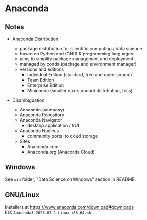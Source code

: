 # Anaconda

## Notes

* Anaconda Distribution
  * package distribution for scientific computing / data science
  * based on Python and (GNU) R programming languages
  * aims to simplify package management and deployment
  * managed by conda (package and environment manager)
  * versions and editions
    * Individual Edition (standard, free and open-source)
    * Team Edition
    * Enterprise Edition
    * Miniconda (smaller non-standard distribution, foss)

* Disambiguation
  * Anaconda (company)
  * Anaconda Repository
  * Anaconda Navigator
    * desktop application / GUI
  * Anaconda Nucleus
    * community portal to cloud storage
  * Sites
    * Anaconda.com
    * Anaconda.org (Anaconda Cloud)

## Windows

See `win` folder, "Data Science on Windows" section in README.

## GNU/Linux

Installers at <https://www.anaconda.com/download#downloads>  
EG: `Anaconda3-2023.07-1-Linux-x86_64.sh`
